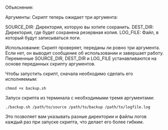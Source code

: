Объяснение:

Аргументы: Скрипт теперь ожидает три аргумента:

SOURCE_DIR: Директория, которую вы хотите сохранить.
DEST_DIR: Директория, где будет сохранена резервная копия.
LOG_FILE: Файл, в который будут записываться логи.

Использование: Скрипт проверяет, переданы ли ровно три аргумента.
Если нет, он выводит сообщение об использовании и завершает работу.
Переменные SOURCE_DIR, DEST_DIR и LOG_FILE устанавливаются на основе переданных скрипту аргументов.

Чтобы запустить скрипт, сначала необходимо сделать его исполняемым:


```
chmod +x backup.sh
```

Запуск скрипта из терминала с необходимыми тремя аргументами:

```
./backup.sh /path/to/source /path/to/backup /path/to/logfile.log
```

Это позволяет вам указывать разные директории и файлы логов каждый раз при запуске скрипта, что делает его более гибким.
